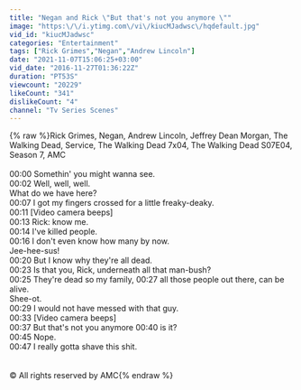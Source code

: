 ```yaml
---
title: "Negan and Rick \"But that's not you anymore \""
image: "https:\/\/i.ytimg.com\/vi\/kiucMJadwsc\/hqdefault.jpg"
vid_id: "kiucMJadwsc"
categories: "Entertainment"
tags: ["Rick Grimes","Negan","Andrew Lincoln"]
date: "2021-11-07T15:06:25+03:00"
vid_date: "2016-11-27T01:36:22Z"
duration: "PT53S"
viewcount: "20229"
likeCount: "341"
dislikeCount: "4"
channel: "Tv Series Scenes"
---
```

{% raw %}Rick Grimes, Negan, Andrew Lincoln, Jeffrey Dean Morgan, The Walking Dead, Service, The Walking Dead 7x04, The Walking Dead S07E04, Season 7, AMC<br /><br />00:00 Somethin' you might wanna see.<br />00:02 Well, well, well.<br />What do we have here?<br />00:07 I got my fingers crossed for a little freaky-deaky.<br />00:11 [Video camera beeps]<br />00:13 Rick: know me.<br />00:14 I've killed people.<br />00:16 I don't even know how many by now.<br />Jee-hee-sus!<br />00:20 But I know why they're all dead.<br />00:23 Is that you, Rick, underneath all that man-bush?<br />00:25 They're dead so my family, 00:27 all those people out there, can be alive.<br />Shee-ot.<br />00:29 I would not have messed with that guy.<br />00:33 [Video camera beeps]<br />00:37 But that's not you anymore 00:40 is it?<br />00:45 Nope.<br />00:47 I really gotta shave this shit.<br /><br /><br />© All rights reserved by AMC{% endraw %}
